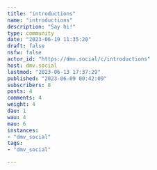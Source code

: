 ```yaml
---
title: "introductions" 
name: "introductions"
description: "Say hi!"
type: community
date: "2023-06-19 11:35:20"
draft: false
nsfw: false
actor_id: "https://dmv.social/c/introductions"
host: dmv.social
lastmod: "2023-06-13 17:37:29"
published: "2023-06-09 00:42:09"
subscribers: 8
posts: 4
comments: 4
weight: 4
dau: 1
wau: 4
mau: 6
instances:
- "dmv_social"
tags: 
- "dmv_social"

---
```

